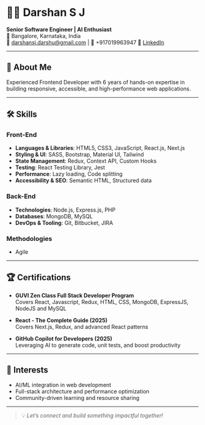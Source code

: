 # 👨‍💻 Darshan S J

**Senior Software Engineer | AI Enthusiast**  
📍 Bangalore, Karnataka, India  
📧 darshansj.darshu@gmail.com | 📱 +917019963947
🔗 [LinkedIn](https://www.linkedin.com/in/darshan-jayaram-b1049b169/)

---

## 🧠 About Me

Experienced Frontend Developer with 6 years of hands-on expertise in building responsive, accessible, and high-performance web applications. 

---

## 🛠️ Skills

### Front-End
- **Languages & Libraries**: HTML5, CSS3, JavaScript, React.js, Next.js
- **Styling & UI**: SASS, Bootstrap, Material UI, Tailwind
- **State Management**: Redux, Context API, Custom Hooks
- **Testing**: React Testing Library, Jest
- **Performance**: Lazy loading, Code splitting
- **Accessibility & SEO**: Semantic HTML, Structured data

### Back-End
- **Technologies**: Node.js, Express.js, PHP
- **Databases**: MongoDB, MySQL
- **DevOps & Tooling**: Git, Bitbucket, JIRA

### Methodologies
- Agile

---

## 🏆 Certifications

- **GUVI Zen Class Full Stack Developer Program**  
  Covers React, Javascript, Redux, HTML, CSS, MongoDB, ExpressJS, NodeJS and MySQL

- **React - The Complete Guide (2025)**  
  Covers Next.js, Redux, and advanced React patterns

- **GitHub Copilot for Developers (2025)**  
  Leveraging AI to generate code, unit tests, and boost productivity

---

## 🚀 Interests

- AI/ML integration in web development  
- Full-stack architecture and performance optimization  
- Community-driven learning and resource sharing 

---

> 💡 *Let’s connect and build something impactful together!*


